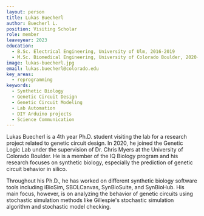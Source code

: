 ```yaml
---
layout: person
title: Lukas Buecherl
author: Buecherl L.
position: Visiting Scholar
role: member
leaveyear: 2023
education:
  - B.Sc. Electrical Engineering, University of Ulm, 2016-2019
  - M.Sc. Biomedical Engineering, University of Colorado Boulder, 2020-2022
image: lukas-buecherl.jpg
email: lukas.buecherl@colorado.edu
key_areas:
  - reprogramming
keywords:
  - Synthetic Biology
  - Genetic Circuit Design
  - Genetic Circuit Modeling
  - Lab Automation
  - DIY Arduino projects
  - Science Communication
---
```

Lukas Buecherl is a 4th year Ph.D. student visiting the lab for a research project related to genetic circuit design. In 2020, he joined the Genetic Logic Lab under the supervision of Dr. Chris Myers at the University of Colorado Boulder. He is a member of the IQ Biology program and his research focuses on synthetic biology, especially the prediction of genetic circuit behavior in silico.

Throughout his Ph.D., he has worked on different synthetic biology software tools including iBioSim, SBOLCanvas, SynBioSuite, and SynBioHub. His main focus, however, is on analyzing the behavior of genetic circuits using stochastic simulation methods like Gillespie's stochastic simulation algorithm and stochastic model checking.